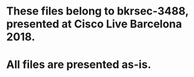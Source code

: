 # These files belong to bkrsec-3488, presented at Cisco Live Barcelona 2018.
#
# All files are presented as-is. 
